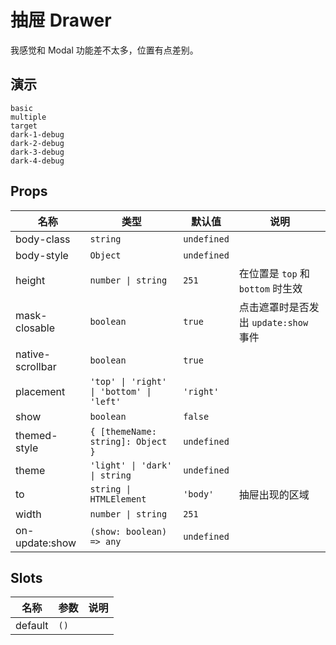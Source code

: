 # 抽屉 Drawer

我感觉和 Modal 功能差不太多，位置有点差别。

## 演示

```demo
basic
multiple
target
dark-1-debug
dark-2-debug
dark-3-debug
dark-4-debug
```

## Props

| 名称 | 类型 | 默认值 | 说明 |
| --- | --- | --- | --- |
| body-class | `string` | `undefined` |  |
| body-style | `Object` | `undefined` |  |
| height | `number \| string` | `251` | 在位置是 `top` 和 `bottom` 时生效 |
| mask-closable | `boolean` | `true` | 点击遮罩时是否发出 `update:show` 事件 |
| native-scrollbar | `boolean` | `true` |  |
| placement | `'top' \| 'right' \| 'bottom' \| 'left'` | `'right'` |  |
| show | `boolean` | `false` |  |
| themed-style | `{ [themeName: string]: Object }` | `undefined` |  |
| theme | `'light' \| 'dark' \| string` | `undefined` |  |
| to | `string \| HTMLElement` | `'body'` | 抽屉出现的区域 |
| width | `number \| string` | `251` |  |
| on-update:show | `(show: boolean) => any` | `undefined` |  |

## Slots

| 名称    | 参数 | 说明 |
| ------- | ---- | ---- |
| default | `()` |      |

